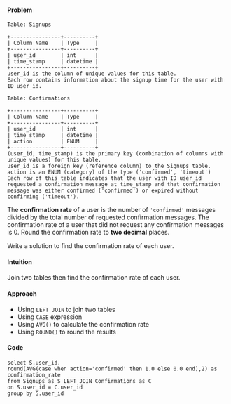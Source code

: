 #### Problem
```
Table: Signups

+----------------+----------+
| Column Name    | Type     |
+----------------+----------+
| user_id        | int      |
| time_stamp     | datetime |
+----------------+----------+
user_id is the column of unique values for this table.
Each row contains information about the signup time for the user with ID user_id.
```
```
Table: Confirmations

+----------------+----------+
| Column Name    | Type     |
+----------------+----------+
| user_id        | int      |
| time_stamp     | datetime |
| action         | ENUM     |
+----------------+----------+
(user_id, time_stamp) is the primary key (combination of columns with unique values) for this table.
user_id is a foreign key (reference column) to the Signups table.
action is an ENUM (category) of the type ('confirmed', 'timeout')
Each row of this table indicates that the user with ID user_id requested a confirmation message at time_stamp and that confirmation message was either confirmed ('confirmed') or expired without confirming ('timeout').
```
The **confirmation rate** of a user is the number of `'confirmed'` messages divided by the total number of requested confirmation messages. The confirmation rate of a user that did not request any confirmation messages is 0. 
Round the confirmation rate to **two decimal** places.

Write a solution to find the confirmation rate of each user.

#### Intuition
Join two tables then find the confirmation rate of each user.

#### Approach
- Using `LEFT JOIN` to join two tables
- Using `CASE` expression
- Using `AVG()` to calculate the confirmation rate
- Using `ROUND()` to round the results
  
#### Code
```
select S.user_id, 
round(AVG(case when action='confirmed' then 1.0 else 0.0 end),2) as confirmation_rate
from Signups as S LEFT JOIN Confirmations as C
on S.user_id = C.user_id
group by S.user_id
```
